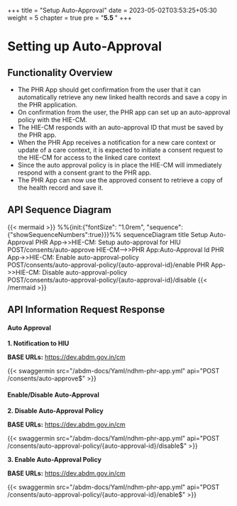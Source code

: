 +++
title = "Setup Auto-Approval"
date = 2023-05-02T03:53:25+05:30
weight = 5
chapter = true
pre = "<b>5.5 </b>"
+++

# Setting up Auto-Approval

## Functionality Overview

- The PHR App should get confirmation from the user that it can automatically retrieve any new linked health records and save a copy in the PHR application.
- On confirmation from the user, the PHR app can set up an auto-approval policy with the HIE-CM.
- The HIE-CM responds with an auto-approval ID that must be saved by the PHR app.
- When the PHR App receives a notification for a new care context or update of a care context, it is expected to initiate a consent request to the HIE-CM for access to the linked care context
- Since the auto approval policy is in place the HIE-CM will immediately respond with a consent grant to the PHR app.
- The PHR App can now use the approved consent to retrieve a copy of the health record and save it.

## API Sequence Diagram

{{< mermaid >}}
%%{init:{"fontSize": "1.0rem", "sequence":{"showSequenceNumbers":true}}}%%
sequenceDiagram
title Setup Auto-Approval
PHR App->>HIE-CM: Setup auto-approval for HIU<br/>POST/consents/auto-approve
HIE-CM-->>PHR App:Auto-Approval Id
PHR App->>HIE-CM: Enable auto-approval-policy<br/>POST/consents/auto-approval-policy/{auto-approval-id}/enable
PHR App->>HIE-CM: Disable auto-approval-policy<br/>POST/consents/auto-approval-policy/{auto-approval-id}/disable 
{{< /mermaid >}}



## API Information Request Response


#### Auto Approval

**1. Notification to HIU**

**BASE URLs:** https://dev.abdm.gov.in/cm

{{< swaggermin src="/abdm-docs/Yaml/ndhm-phr-app.yml" api="POST /consents/auto-approve$" >}}

#### Enable/Disable Auto-Approval 

**2. Disable Auto-Approval Policy**

**BASE URLs:** https://dev.abdm.gov.in/cm

{{< swaggermin src="/abdm-docs/Yaml/ndhm-phr-app.yml" api="POST /consents/auto-approval-policy/{auto-approval-id}/disable$" >}}

**3. Enable Auto-Approval Policy**

**BASE URLs:** https://dev.abdm.gov.in/cm

{{< swaggermin src="/abdm-docs/Yaml/ndhm-phr-app.yml" api="POST /consents/auto-approval-policy/{auto-approval-id}/enable$" >}}

